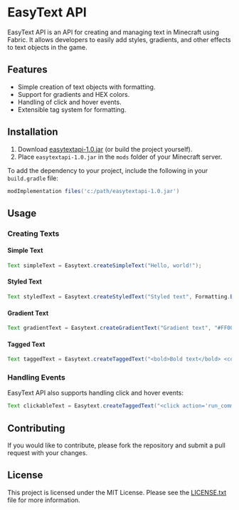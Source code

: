 # EasyText API

EasyText API is an API for creating and managing text in Minecraft using Fabric. It allows developers to easily add styles, gradients, and other effects to text objects in the game.

## Features

- Simple creation of text objects with formatting.
- Support for gradients and HEX colors.
- Handling of click and hover events.
- Extensible tag system for formatting.

## Installation

1. Download [easytextapi-1.0.jar](https://github.com/greentea1337/EasyTextAPI/releases/download/pre-release/easytextapi-1.0.jar) (or build the project yourself).
2. Place `easytextapi-1.0.jar` in the `mods` folder of your Minecraft server.

To add the dependency to your project, include the following in your `build.gradle` file:

```groovy
modImplementation files('c:/path/easytextapi-1.0.jar')
```

## Usage

### Creating Texts

#### Simple Text

```java
Text simpleText = Easytext.createSimpleText("Hello, world!");
```

#### Styled Text

```java
Text styledText = Easytext.createStyledText("Styled text", Formatting.BOLD, Formatting.ITALIC);
```

#### Gradient Text

```java
Text gradientText = Easytext.createGradientText("Gradient text", "#FF0000", "#0000FF");
```

#### Tagged Text

```java
Text taggedText = Easytext.createTaggedText("<bold>Bold text</bold> <color=red>Red text</color>");
```

### Handling Events

EasyText API also supports handling click and hover events:

```java
Text clickableText = Easytext.createTaggedText("<click action='run_command' value='/say Hello!'>Click me!</click>");
```

## Contributing

If you would like to contribute, please fork the repository and submit a pull request with your changes.

## License

This project is licensed under the MIT License. Please see the [LICENSE.txt](LICENSE.txt) file for more information.
